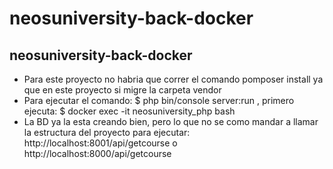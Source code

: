 # neosuniversity-back-docker
neosuniversity-back-docker
-----------------------------
- Para este proyecto no habria que correr el comando pomposer install ya que en este proyecto si migre la carpeta vendor
- Para ejecutar el comando: $ php bin/console server:run , primero ejecuta: $ docker exec -it neosuniversity_php bash
- La BD ya la esta creando bien, pero lo que no se como mandar a llamar la estructura del proyecto para ejecutar:
http://localhost:8001/api/getcourse
o
http://localhost:8000/api/getcourse
